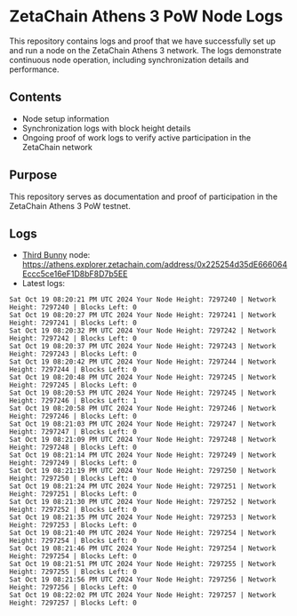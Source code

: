 # ZetaChain Athens 3 PoW Node Logs
This repository contains logs and proof that we have successfully set up and run a node on the ZetaChain Athens 3 network. The logs demonstrate continuous node operation, including synchronization details and performance.

## Contents
- Node setup information
- Synchronization logs with block height details
- Ongoing proof of work logs to verify active participation in the ZetaChain network

## Purpose
This repository serves as documentation and proof of participation in the ZetaChain Athens 3 PoW testnet.

## Logs

- [Third Bunny](https://thirdbunny.xyz/) node: https://athens.explorer.zetachain.com/address/0x225254d35dE666064Eccc5ce16eF1D8bF8D7b5EE
- Latest logs:
```
Sat Oct 19 08:20:21 PM UTC 2024 Your Node Height: 7297240 | Network Height: 7297240 | Blocks Left: 0
Sat Oct 19 08:20:27 PM UTC 2024 Your Node Height: 7297241 | Network Height: 7297241 | Blocks Left: 0
Sat Oct 19 08:20:32 PM UTC 2024 Your Node Height: 7297242 | Network Height: 7297242 | Blocks Left: 0
Sat Oct 19 08:20:37 PM UTC 2024 Your Node Height: 7297243 | Network Height: 7297243 | Blocks Left: 0
Sat Oct 19 08:20:42 PM UTC 2024 Your Node Height: 7297244 | Network Height: 7297244 | Blocks Left: 0
Sat Oct 19 08:20:48 PM UTC 2024 Your Node Height: 7297245 | Network Height: 7297245 | Blocks Left: 0
Sat Oct 19 08:20:53 PM UTC 2024 Your Node Height: 7297245 | Network Height: 7297246 | Blocks Left: 1
Sat Oct 19 08:20:58 PM UTC 2024 Your Node Height: 7297246 | Network Height: 7297246 | Blocks Left: 0
Sat Oct 19 08:21:03 PM UTC 2024 Your Node Height: 7297247 | Network Height: 7297247 | Blocks Left: 0
Sat Oct 19 08:21:09 PM UTC 2024 Your Node Height: 7297248 | Network Height: 7297248 | Blocks Left: 0
Sat Oct 19 08:21:14 PM UTC 2024 Your Node Height: 7297249 | Network Height: 7297249 | Blocks Left: 0
Sat Oct 19 08:21:19 PM UTC 2024 Your Node Height: 7297250 | Network Height: 7297250 | Blocks Left: 0
Sat Oct 19 08:21:24 PM UTC 2024 Your Node Height: 7297251 | Network Height: 7297251 | Blocks Left: 0
Sat Oct 19 08:21:30 PM UTC 2024 Your Node Height: 7297252 | Network Height: 7297252 | Blocks Left: 0
Sat Oct 19 08:21:35 PM UTC 2024 Your Node Height: 7297253 | Network Height: 7297253 | Blocks Left: 0
Sat Oct 19 08:21:40 PM UTC 2024 Your Node Height: 7297254 | Network Height: 7297254 | Blocks Left: 0
Sat Oct 19 08:21:46 PM UTC 2024 Your Node Height: 7297254 | Network Height: 7297254 | Blocks Left: 0
Sat Oct 19 08:21:51 PM UTC 2024 Your Node Height: 7297255 | Network Height: 7297255 | Blocks Left: 0
Sat Oct 19 08:21:56 PM UTC 2024 Your Node Height: 7297256 | Network Height: 7297256 | Blocks Left: 0
Sat Oct 19 08:22:02 PM UTC 2024 Your Node Height: 7297257 | Network Height: 7297257 | Blocks Left: 0
```
